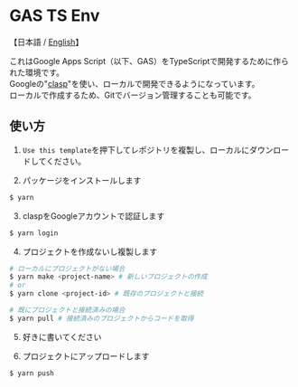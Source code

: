 # GAS TS Env
【日本語 / [English](./README.md)】

これはGoogle Apps Script（以下、GAS）をTypeScriptで開発するために作られた環境です。  
Googleの"[clasp](https://github.com/google/clasp)"を使い、ローカルで開発できるようになっています。  
ローカルで作成するため、Gitでバージョン管理することも可能です。

## 使い方
1. `Use this template`を押下してレポジトリを複製し、ローカルにダウンロードしてください。

2. パッケージをインストールします  
``` bash
$ yarn
```

3. claspをGoogleアカウントで認証します  
``` bash
$ yarn login
```

4. プロジェクトを作成ないし複製します  
``` bash
# ローカルにプロジェクトがない場合
$ yarn make <project-name> # 新しいプロジェクトの作成
# or
$ yarn clone <project-id> # 既存のプロジェクトと接続

# 既にプロジェクトと接続済みの場合
$ yarn pull # 接続済みのプロジェクトからコードを取得
```

5. 好きに書いてください

6. プロジェクトにアップロードします  
``` bash
$ yarn push
```
